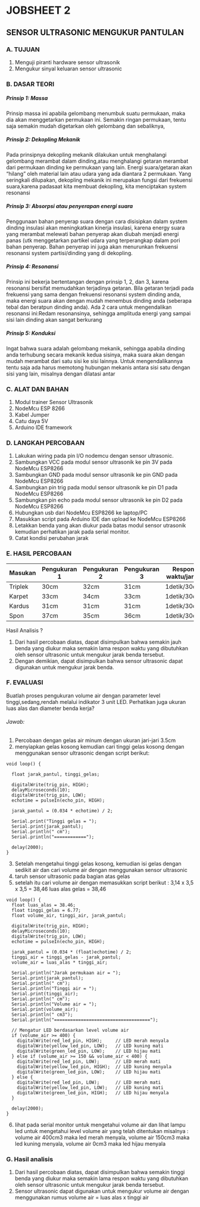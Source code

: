 # JOBSHEET 2
## SENSOR ULTRASONIC MENGUKUR PANTULAN

### A. TUJUAN

1. Menguji piranti hardware sensor ultrasonik
2. Mengukur sinyal keluaran sensor ultrasonic

### B. DASAR TEORI

##### Prinsip 1: Massa

Prinsip massa ini apabila gelombang menumbuk suatu permukaan, maka dia
akan menggetarkan permukaan ini. Semakin ringan permukaan, tentu saja semakin
mudah digetarkan oleh gelombang dan sebaliknya,

##### Prinsip 2: Dekopling Mekanik

Pada prinsipnya dekopling mekanik dilakukan untuk menghalangi gelombang
merambat dalam dinding,atau menghalangi getaran merambat dari permukaan dinding
ke permukaan yang lain. Energi suara/getaran akan “hilang” oleh material lain atau
udara yang ada diantara 2 permukaan. Yang seringkali dilupakan, dekopling mekanik
ini merupakan fungsi dari frekuensi suara,karena padasaat kita membuat dekopling,
kita menciptakan system resonansi

##### Prinsip 3: Absorpsi atau penyerapan energi suara

Penggunaan bahan penyerap suara dengan cara disisipkan dalam system
dinding insulasi akan meningkatkan kinerja insulasi, karena energy suara yang
merambat melewati bahan penyerap akan diubah menjadi energi panas (utk
menggetarkan partikel udara yang terperangkap dalam pori bahan penyerap. Bahan
penyerap ini juga akan menurunkan frekuensi resonansi system partisi/dinding
yang di dekopling.

##### Prinsip 4: Resonansi

Prinsip ini bekerja bertentangan dengan prinsip 1, 2, dan 3, karena resonansi
bersifat memudahkan terjadinya getaran. Bila getaran terjadi pada frekuensi yang sama
dengan frekuensi resonansi system dinding anda, maka energi suara akan dengan mudah
menembus dinding anda (seberapa tebal dan beratpun dinding anda). Ada 2 cara untuk
mengendalikan resonansi ini:Redam resonansinya, sehingga amplituda energi yang
sampai sisi lain dinding akan sangat berkurang

##### Prinsip 5: Konduksi

Ingat bahwa suara adalah gelombang mekanik, sehingga apabila dinding anda terhubung
secara mekanik kedua sisinya, maka suara akan dengan mudah merambat dari satu sisi ke
sisi lainnya. Untuk mengendalikannya tentu saja ada harus memotong hubungan mekanis
antara sisi satu dengan sisi yang lain, misalnya dengan dilatasi antar


### C. ALAT DAN BAHAN

1. Modul trainer Sensor Ultrasonik
2. NodeMcu ESP 8266
3. Kabel Jumper
4. Catu daya 5V
5. Arduino IDE framework

### D. LANGKAH PERCOBAAN

1. Lakukan wiring pada pin I/O nodemcu dengan sensor ultrasonic.
2. Sambungkan VCC pada modul sensor ultrasonik ke pin 3V pada NodeMcu ESP8266
3. Sambungkan GND pada modul sensor ultrasonik ke pin GND pada NodeMcu ESP8266
4. Sambungkan pin trig pada modul sensor ultrasonik ke pin D1 pada NodeMcu ESP8266
5. Sambungkan pin echo pada modul sensor ultrasonik ke pin D2 pada NodeMcu ESP8266
6. Hubungkan usb dari NodeMcu ESP8266 ke laptop/PC
7. Masukkan script pada Arduino IDE dan upload ke NodeMcu ESP8266
8. Letakkan benda yang akan diukur pada batas modul sensor utrasonik kemudian perhatikan jarak pada serial monitor.
9. Catat kondisi perubahan jarak

### E. HASIL PERCOBAAN

| Masukan       | Pengukuran 1          | Pengukuran 2          | Pengukuran 3          | Respon waktu/jarak          |
|---------------|-----------------------|-----------------------|-----------------------|-----------------------------|
| Triplek       | 30cm                  |  32cm                 |  31cm                 |  1detik/30cm                |
| Karpet        | 33cm                  |  34cm                 |  33cm                 |  1detik/30cm                |
| Kardus        | 31cm                  |  31cm                 |  31cm                 |  1detik/30cm                |
| Spon          | 37cm                  |  35cm                 |  36cm                 |  1detik/30cm                |

Hasil Analisis ?
1.  Dari hasil percobaan diatas, dapat disimpulkan bahwa semakin jauh benda yang diukur maka semakin lama respon waktu yang dibutuhkan oleh sensor ultrasonic untuk mengukur jarak benda tersebut.
2.  Dengan demikian, dapat disimpulkan bahwa sensor ultrasonic dapat digunakan untuk mengukur jarak benda.

### F. EVALUASI

Buatlah proses pengukuran volume air dengan parameter level tinggi,sedang,rendah melalui
indikator 3 unit LED. Perhatikan juga ukuran luas alas dan diameter benda kerja? 

###### Jawab:
1. Percobaan dengan gelas air minum dengan ukuran jari-jari 3.5cm
2. menyiapkan gelas kosong kemudian cari tinggi gelas kosong dengan menggunakan sensor ultrasonic
dengan script berikut:
```
void loop() {
  
  float jarak_pantul, tinggi_gelas;

  digitalWrite(trig_pin, HIGH);
  delayMicroseconds(10);
  digitalWrite(trig_pin, LOW);
  echotime = pulseIn(echo_pin, HIGH);

  jarak_pantul = (0.034 * echotime) / 2;

  Serial.print("Tinggi gelas = ");
  Serial.print(jarak_pantul);
  Serial.println(" cm");
  Serial.println("============");

  delay(2000);
}
```
3. Setelah mengetahui tinggi gelas kosong, kemudian isi gelas dengan sedikit air dan cari volume air dengan menggunakan sensor ultrasonic
4. taruh sensor ultrasonic pada bagian atas gelas
5. setelah itu cari volume air dengan memasukkan script berikut :
    3,14 x 3,5 x 3,5 = 38,46
    luas alas gelas = 38,46
```
void loop() {
  float luas_alas = 38.46;
  float tinggi_gelas = 6.77;
  float volume_air, tinggi_air, jarak_pantul;

  digitalWrite(trig_pin, HIGH);
  delayMicroseconds(10);
  digitalWrite(trig_pin, LOW);
  echotime = pulseIn(echo_pin, HIGH);

  jarak_pantul = (0.034 * (float)echotime) / 2;
  tinggi_air = tinggi_gelas - jarak_pantul;
  volume_air = luas_alas * tinggi_air;

  Serial.println("Jarak permukaan air = ");
  Serial.print(jarak_pantul);
  Serial.println(" cm");
  Serial.println("Tinggi air = ");
  Serial.print(tinggi_air);
  Serial.println(" cm");
  Serial.println("Volume air = ");
  Serial.print(volume_air);
  Serial.println(" cm3");
  Serial.println("====================================");

  // Mengatur LED berdasarkan level volume air
  if (volume_air >= 400) {
    digitalWrite(red_led_pin, HIGH);     // LED merah menyala
    digitalWrite(yellow_led_pin, LOW);   // LED kuning mati
    digitalWrite(green_led_pin, LOW);    // LED hijau mati
  } else if (volume_air >= 150 && volume_air < 400) {
    digitalWrite(red_led_pin, LOW);      // LED merah mati
    digitalWrite(yellow_led_pin, HIGH);  // LED kuning menyala
    digitalWrite(green_led_pin, LOW);    // LED hijau mati
  } else {
    digitalWrite(red_led_pin, LOW);      // LED merah mati
    digitalWrite(yellow_led_pin, LOW);   // LED kuning mati
    digitalWrite(green_led_pin, HIGH);   // LED hijau menyala
  }

  delay(2000);
}
```
6. lihat pada serial monitor untuk mengetahui volume air dan lihat lampu led untuk mengetahui level volume air yang telah ditentukan misalnya : volume air 400cm3 maka led merah menyala, volume air 150cm3 maka led kuning menyala, volume air 0cm3 maka led hijau menyala

### G. Hasil analisis
1. Dari hasil percobaan diatas, dapat disimpulkan bahwa semakin tinggi benda yang diukur maka semakin lama respon waktu yang dibutuhkan oleh sensor ultrasonic untuk mengukur jarak benda tersebut.
2. Sensor ultrasonic dapat digunakan untuk mengukur volume air dengan menggunakan rumus volume air = luas alas x tinggi air
